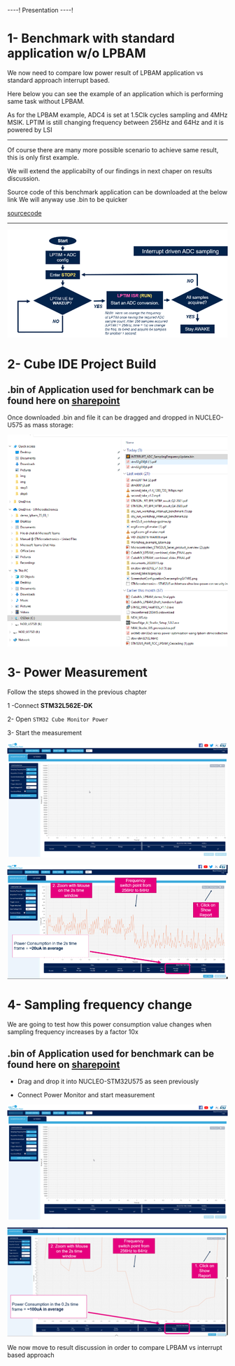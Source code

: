 ----!
Presentation
----!

# 1- Benchmark with standard application w/o LPBAM

We now need to compare low power result of LPBAM application vs standard approach interrupt based. 

Here below you can see the example of an application which is performing same task without LPBAM.

As for the LPBAM example, ADC4 is set at 1.5Clk cycles sampling and 4MHz MSIK.
LPTIM is still changing frequency between 256Hz and 64Hz and it is powered by LSI

---

<ainfo>
Of course there are many more possible scenario to achieve same result, this is only first example.

We will extend the applicabilty of our findings in next chaper on results discussion.
</ainfo>

<p>

</p>

<awarning>
Source code of this benchmark application can be downloaded at the below link
We will anyway use .bin to be quicker

[sourcecode](https://stmicroelectronics.sharepoint.com/sites/EMEAMCD/Shared%20Documents/Forms/AllItems.aspx?id=%2Fsites%2FEMEAMCD%2FShared%20Documents%2F5%2E%20Promotion%2FWorkshops%2FSTM32U5%5Fworkshop%5F2022%2FMaterial%2FMaterial%5FLPBAM%5Fhandson%2Fttt%5Fworkshop%5Finterrupt%5Fexample%2Ezip&parent=%2Fsites%2FEMEAMCD%2FShared%20Documents%2F5%2E%20Promotion%2FWorkshops%2FSTM32U5%5Fworkshop%5F2022%2FMaterial%2FMaterial%5FLPBAM%5Fhandson)

</awarning>

---




![Cubemx start](./img/0700.png)


# 2- Cube IDE Project Build

## .bin of Application used for benchmark can be found here on [sharepoint](https://stmicroelectronics.sharepoint.com/sites/EMEAMCD/Shared%20Documents/Forms/AllItems.aspx?id=%2Fsites%2FEMEAMCD%2FShared%20Documents%2F5%2E%20Promotion%2FWorkshops%2FSTM32U5%5Fworkshop%5F2022%2FMaterial%2FMaterial%5FLPBAM%5Fhandson%2FINTERRUPT%5FADC%5FSamplingFrequencyUpdate%2Ebin&parent=%2Fsites%2FEMEAMCD%2FShared%20Documents%2F5%2E%20Promotion%2FWorkshops%2FSTM32U5%5Fworkshop%5F2022%2FMaterial%2FMaterial%5FLPBAM%5Fhandson)

Once downloaded .bin and file it can be dragged and dropped in NUCLEO-U575 as mass storage:


![Cubemx start](./img/0701.gif)

# 3- Power Measurement

Follow the steps showed in the previous chapter

1 -Connect **STM32L562E-DK** 

2- Open `STM32 Cube Monitor Power`

3- Start the measurement

![Cubemx start](./img/0704.gif)

![Cubemx start](./img/0702.png)

# 4- Sampling frequency change
We are going to test how this power consumption value changes when sampling frequency increases by a factor 10x

## .bin of Application used for benchmark can be found here on [sharepoint](https://stmicroelectronics.sharepoint.com/sites/EMEAMCD/Shared%20Documents/Forms/AllItems.aspx?id=%2Fsites%2FEMEAMCD%2FShared%20Documents%2F5%2E%20Promotion%2FWorkshops%2FSTM32U5%5Fworkshop%5F2022%2FMaterial%2FMaterial%5FLPBAM%5Fhandson%2FINTERRUPT%5FADC%5FSamplingFrequencyUpdate%5F10xsampling%2Ebin&parent=%2Fsites%2FEMEAMCD%2FShared%20Documents%2F5%2E%20Promotion%2FWorkshops%2FSTM32U5%5Fworkshop%5F2022%2FMaterial%2FMaterial%5FLPBAM%5Fhandson)


- Drag and drop it into NUCLEO-STM32U575 as seen previously

- Connect Power Monitor and start measurement

![Cubemx start](./img/0705.gif)

<p>

</p>

![Cubemx start](./img/0703.png)

<ainfo>
We now move to result discussion in order to compare LPBAM vs interrupt based approach
</ainfo>